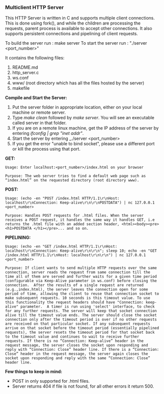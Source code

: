 ### Multiclient HTTP Server

This HTTP Server is written in C and supports multiple client connections. This is done using fork(), and while the children are processing the requests, parent process is available to accept other connections. It also supports persistent connections and pipelining of client requests.

To build the server run : make server To start the server run : "./server <port_number>"


It contains the following files: 

1. README.md
2. http_server.c  
3. ws.conf 
4. www/ (root directory which has all the files hosted by the server)
5. makefile

**Compile and Start the Server:**
1. Put the server folder in appropriate location, either on your local machine or remote server.
2. Type _make clean_ followed by _make server_. You will see an executable called server in that folder.
3. If you are on a remote linux machine, get the IP address of the server by entering _ifconfig | grep "inet addr"_. 
4. Start the server by entering _./server <port_number>
5. If you get the error "unable to bind socket", please use a different port or kill the process using that port.


**GET:**

	Usage: Enter localhost:<port_number>/index.html on your browser 

	Purpose: The web server tries to find a default web page such as “index.html” on the requested directory (root directory www).

**POST:**

	Usage: (echo -en "POST /index.html HTTP/1.1\r\nHost: localhost\r\nConnection: Keep-alive\r\n\r\nPOSTDATA") | nc 127.0.0.1 <port_number>

	Purpose: Handles POST requests for .html files. When the server receives a POST request, it handles the same way it handles GET, i.e returns the .html file with an added section header, <html><body><pre><h1>POSTDATA </h1></pre>... and so on.

**PIPELINING:**

	Usage: (echo -en "GET /index.html HTTP/1.1\r\nHost: localhost\r\nConnection: Keep-alive\r\n\r\n"; sleep 10; echo -en "GET /index.html HTTP/1.1\r\nHost: localhost\r\n\r\n") | nc 127.0.0.1 <port_number>

	Purpose: If client wants to send multiple HTTP requests over the same connection, server reads the request from same connection till the time all of them are served and further waits for a given time period (configurable via Keep-Alive parameter in ws.conf) before closing the connection.  After the results of a single request are returned (e.g.,index.html), the server leaves the connection open for some period of time, allowing the client to reuse that connection socket to make subsequent requests. 10 seconds is this timeout value. To use this functionality the request headers should have "Connection: keep-alive" parameter.  A timer is run using 'select' interface, to check for any further requests. The server will keep that socket connection alive till the timeout value ends. The server should close the socket connection only after the timeout period is over if no other requests are received on that particular socket. If any subsequent requests arrive on that socket before the timeout period (essentially pipelined requests), the server resets the timeout period for that socket back to the timeout value and continues to wait to receive further requests. If there is no “Connection: Keep-alive” header in the request message, the server closes the socket upon responding and reply with “Connection: Close” header line. If there is a “Connection: Close” header in the request message, the server again closes the socket upon responding and reply with the same “Connection: Close” header line.
	

**Few things to keep in mind:**

- POST in only supported for .html files.
- Server returns 404 if file is not found, for all other errors it return 500.
